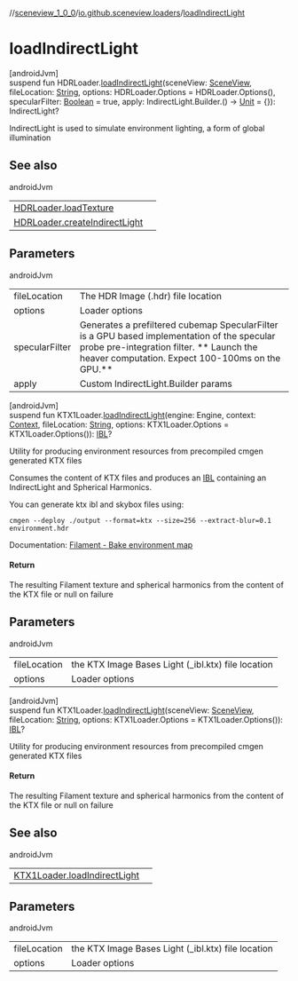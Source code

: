 //[sceneview_1_0_0](../../index.md)/[io.github.sceneview.loaders](index.md)/[loadIndirectLight](load-indirect-light.md)

# loadIndirectLight

[androidJvm]\
suspend fun HDRLoader.[loadIndirectLight](load-indirect-light.md)(sceneView: [SceneView](../io.github.sceneview/-scene-view/index.md), fileLocation: [String](https://kotlinlang.org/api/latest/jvm/stdlib/kotlin/-string/index.html), options: HDRLoader.Options = HDRLoader.Options(), specularFilter: [Boolean](https://kotlinlang.org/api/latest/jvm/stdlib/kotlin/-boolean/index.html) = true, apply: IndirectLight.Builder.() -&gt; [Unit](https://kotlinlang.org/api/latest/jvm/stdlib/kotlin/-unit/index.html) = {}): IndirectLight?

IndirectLight is used to simulate environment lighting, a form of global illumination

## See also

androidJvm

| | |
|---|---|
| [HDRLoader.loadTexture](load-texture.md) |  |
| [HDRLoader.createIndirectLight](create-indirect-light.md) |  |

## Parameters

androidJvm

| | |
|---|---|
| fileLocation | The HDR Image (.hdr) file location |
| options | Loader options |
| specularFilter | Generates a prefiltered cubemap SpecularFilter is a GPU based implementation of the specular probe pre-integration filter. ** Launch the heaver computation. Expect 100-100ms on the GPU.** |
| apply | Custom IndirectLight.Builder params |

[androidJvm]\
suspend fun KTX1Loader.[loadIndirectLight](load-indirect-light.md)(engine: Engine, context: [Context](https://developer.android.com/reference/kotlin/android/content/Context.html), fileLocation: [String](https://kotlinlang.org/api/latest/jvm/stdlib/kotlin/-string/index.html), options: KTX1Loader.Options = KTX1Loader.Options()): [IBL](-i-b-l/index.md)?

Utility for producing environment resources from precompiled cmgen generated KTX files

Consumes the content of KTX files and produces an [IBL](-i-b-l/index.md) containing an IndirectLight and Spherical Harmonics.

You can generate ktx ibl and skybox files using:

`cmgen --deploy ./output --format=ktx --size=256 --extract-blur=0.1 environment.hdr`

Documentation: [Filament - Bake environment map](https://github.com/google/filament/blob/main/web/docs/tutorial_redball.md#bake-environment-map)

#### Return

The resulting Filament texture and spherical harmonics from the content of the KTX file or null on failure

## Parameters

androidJvm

| | |
|---|---|
| fileLocation | the KTX Image Bases Light (_ibl.ktx) file location |
| options | Loader options |

[androidJvm]\
suspend fun KTX1Loader.[loadIndirectLight](load-indirect-light.md)(sceneView: [SceneView](../io.github.sceneview/-scene-view/index.md), fileLocation: [String](https://kotlinlang.org/api/latest/jvm/stdlib/kotlin/-string/index.html), options: KTX1Loader.Options = KTX1Loader.Options()): [IBL](-i-b-l/index.md)?

Utility for producing environment resources from precompiled cmgen generated KTX files

#### Return

The resulting Filament texture and spherical harmonics from the content of the KTX file or null on failure

## See also

androidJvm

| | |
|---|---|
| [KTX1Loader.loadIndirectLight](load-indirect-light.md) |  |

## Parameters

androidJvm

| | |
|---|---|
| fileLocation | the KTX Image Bases Light (_ibl.ktx) file location |
| options | Loader options |
